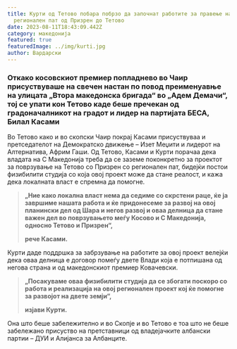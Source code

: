 ```yaml
---
title: Курти од Тетово побара побрзо да започнат работите за правење на
  регионален пат од Призрен до Тетово
date: 2023-08-11T18:43:09.442Z
category: македонија
featured: true
featuredImage: ../img/kurti.jpg
author: Вардарски
---
```

<!--StartFragment-->

### Откако косовскиот премиер попладнево во Чаир присуствуваше на свечен настан по повод преименуавње на улицата „Втора македонска бригада“ во „Адем Демачи“, тој се упати кон Тетово каде беше пречекан од градоначалникот на градот и лидер на партијата БЕСА, Билал Касами

Во Тетово како и во скопски Чаир покрај Касами присуствуваа и претседателот на Демократско движење – Изет Меџити и лидерот на Алтернатива, Африм Гаши. Од Тетово, Касами и Курти порачаа дека владата на С Македонија треба да се заземе поконкретно за проектот за поврзување на Тетово со Призрен со регионален пат, бидејќи постои физибилити студија со која овој проект може да стане реалост, и кажа дека локалната власт е спремна да помогне.

> **„Ние како локална власт нема да седиме со скрстени раце, ќе ја завршиме нашата работа и ќе придонесеме за развој на овој планински дел од Шара и негов развој и оваа делница да стане важен дел во поврзувањето меѓу Косово и С Македонија, односно Тетово и Призрен“,**
>
> **рече Касами.**

Курти даде поддршка за забрзување на работите за овој проект велејќи дека оваа делница е договор помеѓу двете Влади која е потпишана од негова страна и од македонскиот премиер Ковачевски.

> **„Посакуваме оваа физибилити студија да се збогати поскоро со работа и реализација на овој регионален проект кој ќе помогне за развојот на двете земји“,**
>
> **изјави Курти.**

Она што беше забележително и во Скопје и во Тетово е тоа што не беше забележано присуство на претставници од владејачките албански партии – ДУИ и Алијанса за Албанците.

<!--EndFragment-->